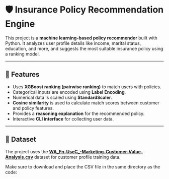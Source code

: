 # 🛡️ Insurance Policy Recommendation Engine

This project is a **machine learning-based policy recommender** built with Python. It analyzes user profile details like income, marital status, education, and more, and suggests the most suitable insurance policy using a ranking model.

---

## 📌 Features

- Uses **XGBoost ranking (pairwise ranking)** to match users with policies.
- Categorical inputs are encoded using **Label Encoding**.
- Numerical data is scaled using **StandardScaler**.
- **Cosine similarity** is used to calculate match scores between customer and policy features.
- Provides a **reasoning explanation** for the recommended policy.
- Interactive **CLI interface** for collecting user data.

---

## 📁 Dataset

The project uses the **[WA_Fn-UseC_-Marketing-Customer-Value-Analysis.csv](https://www.kaggle.com/datasets/sagnik1511/insurance-customer-value-analysis)** dataset for customer profile training data.

Make sure to download and place the CSV file in the same directory as the code:
